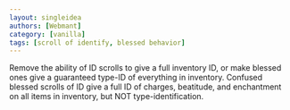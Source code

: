 ```yaml
---
layout: singleidea
authors: [Webmant]
category: [vanilla]
tags: [scroll of identify, blessed behavior]
---
```

Remove the ability of ID scrolls to give a full inventory ID, or make blessed ones give a guaranteed type-ID of everything in inventory. Confused blessed scrolls of ID give a full ID of charges, beatitude, and enchantment on all items in inventory, but NOT type-identification.
